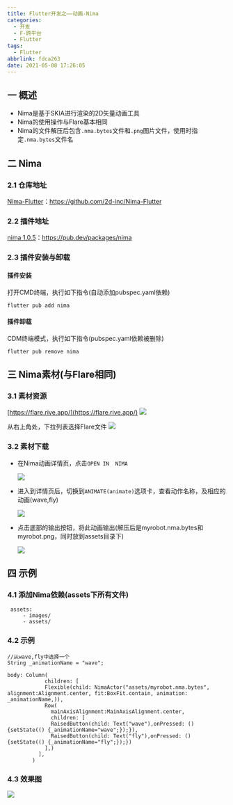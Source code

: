 ```yaml
---
title: Flutter开发之——动画-Nima
categories:
  - 开发
  - F-跨平台
  - Flutter
tags:
  - Flutter
abbrlink: fdca263
date: 2021-05-08 17:26:05
---
```

## 一 概述

* Nima是基于SKIA进行渲染的2D矢量动画工具
* Nima的使用操作与Flare基本相同
* Nima的文件解压后包含`.nma.bytes`文件和`.png`图片文件，使用时指定`.nma.bytes`文件名

<!--more-->

## 二 Nima

### 2.1 仓库地址

[Nima-Flutter](https://github.com/2d-inc/Nima-Flutter)：https://github.com/2d-inc/Nima-Flutter

### 2.2 插件地址

[nima 1.0.5](https://pub.dev/packages/nima)：https://pub.dev/packages/nima

### 2.3 插件安装与卸载

#### 插件安装

打开CMD终端，执行如下指令(自动添加pubspec.yaml依赖)

```
flutter pub add nima
```

#### 插件卸载

CDM终端模式，执行如下指令(pubspec.yaml依赖被删除)

```
flutter pub remove nima
```

## 三 Nima素材(与Flare相同)

### 3.1 素材资源

[https://flare.rive.app/](https://flare.rive.app/)
![][1]

从右上角处，下拉列表选择Flare文件
![][2]

### 3.2 素材下载

* 在Nima动画详情页，点击`OPEN IN  NIMA`

  ![][3]
  
* 进入到详情页后，切换到`ANIMATE(animate)`选项卡，查看动作名称，及相应的动画(wave,fly)

  ![][4]
  
* 点击底部的输出按钮，将此动画输出(解压后是myrobot.nma.bytes和myrobot.png，同时放到assets目录下)

  ![][5]

## 四 示例

### 4.1 添加Nima依赖(assets下所有文件)

```
 assets:
     - images/
     - assets/
```

### 4.2 示例

```
//从wave,fly中选择一个
String _animationName = "wave";

body: Column(
        	children: [
            Flexible(child: NimaActor("assets/myrobot.nma.bytes", alignment:Alignment.center, fit:BoxFit.contain, animation: _animationName,)),
            Row(
              mainAxisAlignment:MainAxisAlignment.center,
              children: [
              RaisedButton(child: Text("wave"),onPressed: (){setState(() {_animationName="wave";});}),
              RaisedButton(child: Text("fly"),onPressed: (){setState(() {_animationName="fly";});})
            ],)
          ],
        )
```

### 4.3 效果图
![][6]




[1]:https://cdn.staticaly.com/gh/PGzxc/CDN/master/blog-flutter/flutter-nima-resource-web.png
[2]:https://cdn.staticaly.com/gh/PGzxc/CDN/master/blog-flutter/flutter-nima-resource-select.png
[3]:https://cdn.staticaly.com/gh/PGzxc/CDN/master/blog-flutter/flutter-nima-open-nima.png
[4]:https://cdn.staticaly.com/gh/PGzxc/CDN/master/blog-flutter/flutter-nima-animate-options.png
[5]:https://cdn.staticaly.com/gh/PGzxc/CDN/master/blog-flutter/flutter-nima-engine-export.png
[6]:https://cdn.staticaly.com/gh/PGzxc/CDN/master/blog-flutter/flutter-nima-animate-result.gif